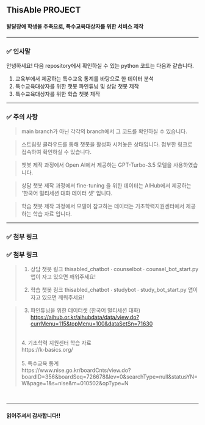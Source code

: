 ## ThisAble PROJECT
#### 발달장애 학생을 주축으로, 특수교육대상자를 위한 서비스 제작

---
### ✅ 인사말

안녕하세요!
다음 repository에서 확인하실 수 있는 python 코드는 다음과 같습니다.

1. 교육부에서 제공하는 특수교육 통계를 바탕으로 한 데이터 분석
2. 특수교육대상자를 위한 챗봇 파인튜닝 및 상담 챗봇 제작
3. 특수교육대상자를 위한 학습 챗봇 제작
---
### ✅ 주의 사항
> main branch가 아닌 각각의 branch에서 그 코드를 확인하실 수 있습니다.

> 스트림릿 클라우드를 통해 챗봇을 활성화 시켜놓은 상태입니다. 첨부한 링크로 접속하여 확인하실 수 있습니다.

> 챗봇 제작 과정에서 Open AI에서 제공하는 GPT-Turbo-3.5 모델을 사용하였습니다.

> 상담 챗봇 제작 과정에서 fine-tuning 을 위한 데이터는 AIHub에서 제공하는 '한국어 멀티세션 대화 데이터 셋' 입니다.

> 학습 챗봇 제작 과정에서 모델이 참고하는 데이터는 기초학력지원센터에서 제공하는 학습 자료 입니다.

---
### ✅ 첨부 링크

### ✅ 첨부 링크

> 1. 상담 챗봇 링크
> thisabled_chatbot ∙ counselbot ∙ counsel_bot_start.py
> 앱이 자고 있으면 깨워주세요!
>
> 2. 학습 챗봇 링크
> thisabled_chatbot ∙ studybot ∙ study_bot_start.py
> 앱이 자고 있으면 깨워주세요!

> 3. 파인튜닝을 위한 데이터셋 (한국어 멀티세션 대화)</br>
> https://aihub.or.kr/aihubdata/data/view.do?currMenu=115&topMenu=100&dataSetSn=71630</br>
></br>
> 4. 기초학력 지원센터 학습 자료</br>
> https://k-basics.org/</br>
></br>
> 5. 특수교육 통계</br>
> https://www.nise.go.kr/boardCnts/view.do?boardID=356&boardSeq=726678&lev=0&searchType=null&statusYN=W&page=1&s=nise&m=010502&opType=N</br>
</br>

---
#### 읽어주셔서 감사합니다!!
